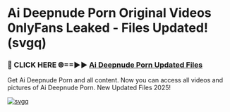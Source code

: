 # Ai Deepnude Porn Original Videos 0nlyFans Leaked - Files Updated! (svgq)

<h3>🔴 CLICK HERE 🌐==►► <a href="https://tinyurl.com/yrmya6cz" rel="nofollow">Ai Deepnude Porn Updated Files</a></h3>

Get Ai Deepnude Porn and all content. Now you can access all videos and pictures of Ai Deepnude Porn. New Updated Files 2025!

[![svgq](https://i.imgur.com/FMdXYCs.gif)](https://tinyurl.com/yrmya6cz)
